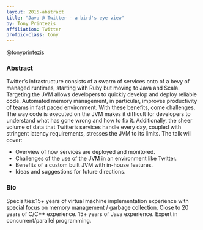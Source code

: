 ```yaml
---
layout: 2015-abstract
title: "Java @ Twitter - a bird's eye view"
by: Tony Printezis
affiliation: Twitter
profpic-class: tony
---
```


[@tonyprintezis](https://twitter.com/tonyprintezis)

### Abstract

Twitter’s infrastructure consists of a swarm of services onto of a bevy of managed runtimes, starting with Ruby but moving to Java and Scala. Targeting the JVM allows developers to quickly develop and deploy reliable code. Automated memory management, in particular, improves productivity of teams in fast paced environment. With these benefits, come challenges. The way code is executed on the JVM makes it difficult for developers to understand what has gone wrong and how to fix it. Additionally, the sheer volume of data that Twitter’s services handle every day, coupled with stringent latency requirements, stresses the JVM to its limits. The talk will cover:

- Overview of how services are deployed and monitored.
- Challenges of the use of the JVM in an environment like Twitter.
- Benefits of a custom built JVM with in-house features.
- Ideas and suggestions for future directions.

### Bio

Specialties:15+ years of virtual machine implementation experience with special focus on memory management / garbage collection. Close to 20 years of C/C++ experience. 15+ years of Java experience. Expert in concurrent/parallel programming.